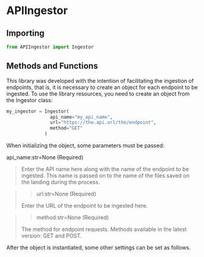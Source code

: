 # APIIngestor

## Importing
```python
from APIIngestor import Ingestor
```

## Methods and Functions
This library was developed with the intention of facilitating the ingestion of endpoints, that is, it is necessary to create an object for each endpoint to be ingested. To use the library resources, you need to create an object from the Ingestor class:
```python
my_ingestor = Ingestor(
                api_name="my_api_name", 
                url="https://the.api.url/the/endpoint", 
                method="GET"
              )
```

When initializing the object, some parameters must be passed:

  api_name:str=None (Required)

> Enter the API name here along with the name of the endpoint to be ingested. This name is passed on to the name of the files saved on the landing during the process.

>> url:str=None (Required)
>
> Enter the URL of the endpoint to be ingested here.

>> method:str=None (Required)
>
> The method for endpoint requests. Methods available in the latest version: GET and POST.

After the object is instantiated, some other settings can be set as follows.
